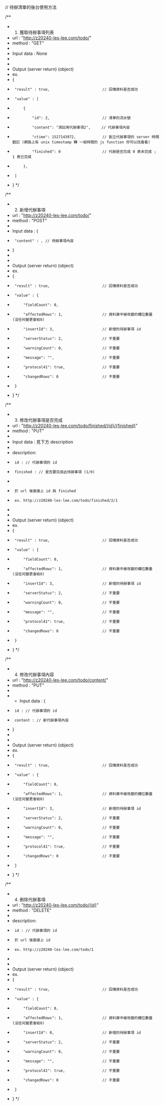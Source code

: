 // 待辦清單的後台使用方法

/**
 * 1. 獲取待辦事項列表
 * url : "http://z20240-les-lee.com/todo/"
 * method : "GET"
 *
 * Input data : None
 *
 *
 * Output (server return) (object)
 * ex.
 * {
 *      "result" : true,                        // 回傳資料是否成功
 *      "value" : [
 *          {
 *              "id": 2,                        // 清單的流水號
 *              "content": "測試用代辦事項2",     // 代辦事項內容
 *              "ctime": 1527143972,            // 創立代辦事項的 server 時間戳記 (網路上有 unix timestamp 轉 一般時間的 js function 你可以找看看)
 *              "finished": 0                   // 代辦是否完成 0 表未完成 ; 1 表已完成
 *          },
 *      ]
 * }
 */

/**
 * 2. 新增代辦事項
 * url : "http://z20240-les-lee.com/todo/"
 * method : "POST"
 *
 * Input data : {
 *      "content" : , // 待辦事項內容
 * }
 *
 *
 * Output (server return) (object)
 * ex.
 * {
 *      "result" : true,                        // 回傳資料是否成功
 *      "value" : {
 *          "fieldCount": 0,
 *          "affectedRows": 1,                  // 資料庫中被改變的欄位數量 (沒任何變更會給0)
 *          "insertId": 3,                      // 新增的待辦事項 id
 *          "serverStatus": 2,                  // 不重要
 *          "warningCount": 0,                  // 不重要
 *          "message": "",                      // 不重要
 *          "protocol41": true,                 // 不重要
 *          "changedRows": 0                    // 不重要
 *      }
 * }
 */

 /**
 * 3. 修改代辦事項是否完成
 * url : "http://z20240-les-lee.com/todo/finished/{id}/{finished}"
 * method : "PUT"
 *
 * Input data : 見下方 description
 *
 * description:
 *      id : // 代辦事項的 id
 *      finished : // 是否要完成此待辦事項 (1/0)
 *
 *      於 url 後面接上 id 與 finished
 *      ex. http://z20240-les-lee.com/todo/finished/2/1
 *
 *
 * Output (server return) (object)
 * ex.
 * {
 *      "result" : true,                        // 回傳資料是否成功
 *      "value" : {
 *          "fieldCount": 0,
 *          "affectedRows": 1,                  // 資料庫中被改變的欄位數量 (沒任何變更會給0)
 *          "insertId": 3,                      // 新增的待辦事項 id
 *          "serverStatus": 2,                  // 不重要
 *          "warningCount": 0,                  // 不重要
 *          "message": "",                      // 不重要
 *          "protocol41": true,                 // 不重要
 *          "changedRows": 0                    // 不重要
 *      }
 * }
 */


/**
 * 4. 修改代辦事項內容
 * url : "http://z20240-les-lee.com/todo/content/"
 * method : "PUT"
 *
 * * Input data : {
 *      id : // 代辦事項的 id
 *      content : // 新代辦事項內容
 * }
 *
 *
 * Output (server return) (object)
 * ex.
 * {
 *      "result" : true,                        // 回傳資料是否成功
 *      "value" : {
 *          "fieldCount": 0,
 *          "affectedRows": 1,                  // 資料庫中被改變的欄位數量 (沒任何變更會給0)
 *          "insertId": 3,                      // 新增的待辦事項 id
 *          "serverStatus": 2,                  // 不重要
 *          "warningCount": 0,                  // 不重要
 *          "message": "",                      // 不重要
 *          "protocol41": true,                 // 不重要
 *          "changedRows": 0                    // 不重要
 *      }
 * }
 */


/**
 * 4. 刪除代辦事項
 * url : "http://z20240-les-lee.com/todo/{id}"
 * method : "DELETE"
 *
 * description:
 *      id : // 代辦事項的 id
 *      於 url 後面接上 id
 *      ex. http://z20240-les-lee.com/todo/1
 *
 *
 * Output (server return) (object)
 * ex.
 * {
 *      "result" : true,                        // 回傳資料是否成功
 *      "value" : {
 *          "fieldCount": 0,
 *          "affectedRows": 1,                  // 資料庫中被改變的欄位數量 (沒任何變更會給0)
 *          "insertId": 0,                      // 新增的待辦事項 id
 *          "serverStatus": 2,                  // 不重要
 *          "warningCount": 0,                  // 不重要
 *          "message": "",                      // 不重要
 *          "protocol41": true,                 // 不重要
 *          "changedRows": 0                    // 不重要
 *      }
 * }
 */